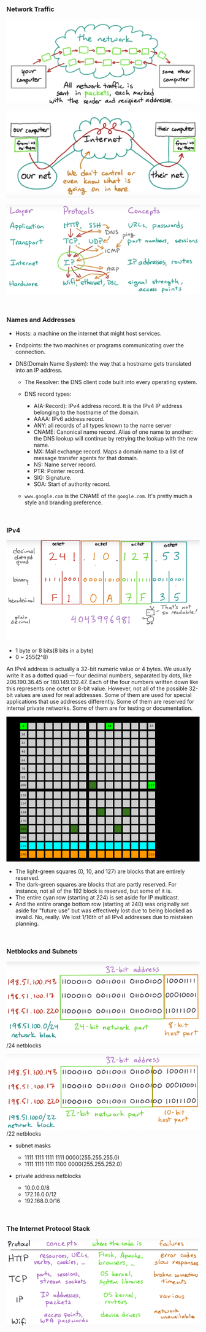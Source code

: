 ### Network Traffic

![network traffic](imgs/NetworkTraffic.png)

![network traffic](imgs/NetworkTraffic1.png)

![The IETF Model](imgs/IETFmodel.png)

&nbsp;

### Names and Addresses

- Hosts: a machine on the internet that might host services.

- Endpoints: the two machines or programs communicating over the connection.

- DNS(Domain Name System): the way that a hostname gets translated into an IP address.

  - The Resolver: the DNS client code built into every operating system.

  - DNS record types:

    - A(A-Record): IPv4 address record. It is the IPv4 IP address belonging to the hostname of the domain.
    - AAAA: IPv6 address record.
    - ANY: all records of all types known to the name server
    - CNAME: Canonical name record. Alias of one name to another: the DNS lookup will continue by retrying the lookup with the new name.
    - MX: Mail exchange record. Maps a domain name to a list of message transfer agents for that domain.
    - NS: Name server record.
    - PTR: Pointer record.
    - SIG: Signature.
    - SOA: Start of authority record.

  - `www.google.com` is the CNAME of the `google.com`. It's pretty much a style and branding preference.

&nbsp;

### IPv4

![IPv4 address](imgs/IPv4.png)
 - 1 byte or 8 bits(8 bits in a byte)
 - 0 ~ 255(2^8)

An IPv4 address is actually a 32-bit numeric value or 4 bytes. We usually write it as a dotted quad — four decimal numbers, separated by dots, like 206.190.36.45 or 180.149.132.47. Each of the four numbers written down like this represents one octet or 8-bit value.
However, not all of the possible 32-bit values are used for real addresses. Some of them are used for special applications that use addresses differently. Some of them are reserved for internal private networks. Some of them are for testing or documentation.

![](imgs/IPv4AddressChart.png)
 - The light-green squares (0, 10, and 127) are blocks that are entirely reserved.
 - The dark-green squares are blocks that are partly reserved. For instance, not all of the 192 block is reserved, but some of it is.
 - The entire cyan row (starting at 224) is set aside for IP multicast.
 - And the entire orange bottom row (starting at 240) was originally set aside for "future use" but was effectively lost due to being blocked as invalid. No, really. We lost 1/16th of all IPv4 addresses due to mistaken planning.

&nbsp;

### Netblocks and Subnets

![](imgs/24netblocks.png)
/24 netblocks

![](imgs/22netblocks.png)
/22 netblocks

- subnet masks
  - 1111 1111 1111 1111 0000(255.255.255.0)
  - 1111 1111 1111 1100 0000(255.255.252.0)

- private address netblocks
  - 10.0.0.0/8
  - 172.16.0.0/12
  - 192.168.0.0/16

&nbsp;

### The Internet Protocol Stack

![InternetProtocolStack](imgs/InternetProtocolStack.png)
